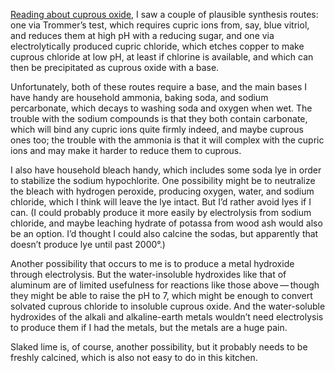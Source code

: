 [Reading about cuprous oxide](copper-salts.md), I saw a couple of
plausible synthesis routes: one via Trommer’s test, which requires
cupric ions from, say, blue vitriol, and reduces them at high pH with
a reducing sugar, and one via electrolytically produced cupric
chloride, which etches copper to make cuprous chloride at low pH, at
least if chlorine is available, and which can then be precipitated as
cuprous oxide with a base.

Unfortunately, both of these routes require a base, and the main bases
I have handy are household ammonia, baking soda, and sodium
percarbonate, which decays to washing soda and oxygen when wet.  The
trouble with the sodium compounds is that they both contain carbonate,
which will bind any cupric ions quite firmly indeed, and maybe cuprous
ones too; the trouble with the ammonia is that it will complex with
the cupric ions and may make it harder to reduce them to cuprous.

I also have household bleach handy, which includes some soda lye in
order to stabilize the sodium hypochlorite.  One possibility might be
to neutralize the bleach with hydrogen peroxide, producing oxygen,
water, and sodium chloride, which I think will leave the lye intact.
But I’d rather avoid lyes if I can.  (I could probably produce it more
easily by electrolysis from sodium chloride, and maybe leaching
hydrate of potassa from wood ash would also be an option.  I’d thought
I could also calcine the sodas, but apparently that doesn’t produce
lye until past 2000°.)

Another possibility that occurs to me is to produce a metal hydroxide
through electrolysis.  But the water-insoluble hydroxides like that of
aluminum are of limited usefulness for reactions like those
above — though they might be able to raise the pH to 7, which might be
enough to convert solvated cuprous chloride to insoluble cuprous
oxide.  And the water-soluble hydroxides of the alkali and
alkaline-earth metals wouldn’t need electrolysis to produce them if I
had the metals, but the metals are a huge pain.

Slaked lime is, of course, another possibility, but it probably needs
to be freshly calcined, which is also not easy to do in this kitchen.